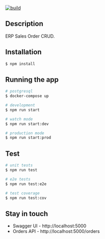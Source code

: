 [![build](https://github.com/schambeck/node-sales/actions/workflows/node.js.yml/badge.svg)](https://github.com/schambeck/node-sales/actions/workflows/node.js.yml)

## Description

ERP Sales Order CRUD.

## Installation

```bash
$ npm install
```

## Running the app

```bash
# postgresql
$ docker-compose up

# development
$ npm run start

# watch mode
$ npm run start:dev

# production mode
$ npm run start:prod
```

## Test

```bash
# unit tests
$ npm run test

# e2e tests
$ npm run test:e2e

# test coverage
$ npm run test:cov
```

## Stay in touch

- Swagger UI - http://localhost:5000
- Orders API - http://localhost:5000/orders
